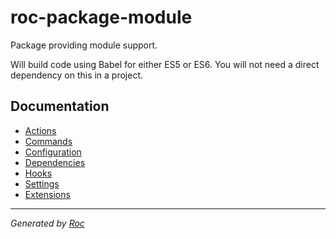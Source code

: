 # roc-package-module

Package providing module support.

Will build code using Babel for either ES5 or ES6. You will not need a direct dependency on this in a project.

## Documentation
- [Actions](/docs/Actions)
- [Commands](/docs/Commands)
- [Configuration](/docs/Configuration)
- [Dependencies](/docs/Dependencies)
- [Hooks](/docs/Hooks)
- [Settings](/docs/Settings)
- [Extensions](/docs/Extensions)

---
_Generated by [Roc](https://github.com/rocjs/roc)_